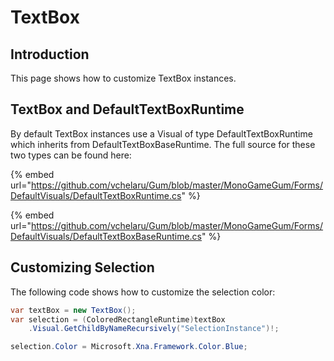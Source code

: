 # TextBox

## Introduction

This page shows how to customize TextBox instances.

## TextBox and DefaultTextBoxRuntime

By default TextBox instances use a Visual of type DefaultTextBoxRuntime which inherits from DefaultTextBoxBaseRuntime. The full source for these two types can be found here:

{% embed url="https://github.com/vchelaru/Gum/blob/master/MonoGameGum/Forms/DefaultVisuals/DefaultTextBoxRuntime.cs" %}

{% embed url="https://github.com/vchelaru/Gum/blob/master/MonoGameGum/Forms/DefaultVisuals/DefaultTextBoxBaseRuntime.cs" %}

## Customizing Selection

The following code shows how to customize the selection color:

```csharp
var textBox = new TextBox();
var selection = (ColoredRectangleRuntime)textBox
    .Visual.GetChildByNameRecursively("SelectionInstance")!;

selection.Color = Microsoft.Xna.Framework.Color.Blue;
```
